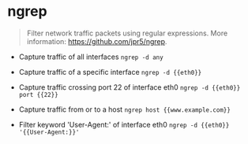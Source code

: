 # ngrep
> Filter network traffic packets using regular expressions.
> More information: <https://github.com/jpr5/ngrep>.

- Capture traffic of all interfaces
`ngrep -d any`

- Capture traffic of a specific interface
`ngrep -d {{eth0}}`

- Capture traffic crossing port 22 of interface eth0
`ngrep -d {{eth0}} port {{22}}`

- Capture traffic from or to a host
`ngrep host {{www.example.com}}`

- Filter keyword 'User-Agent:' of interface eth0
`ngrep -d {{eth0}} '{{User-Agent:}}'`
